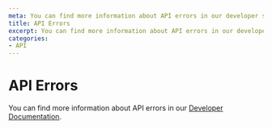 ```yaml
---
meta: You can find more information about API errors in our developer site.
title: API Errors
excerpt: You can find more information about API errors in our developer site.
categories:
- API
---
```


# API Errors

You can find more information about API errors in our [Developer Documentation](https://developer.dnsimple.com/v2/#errors).
